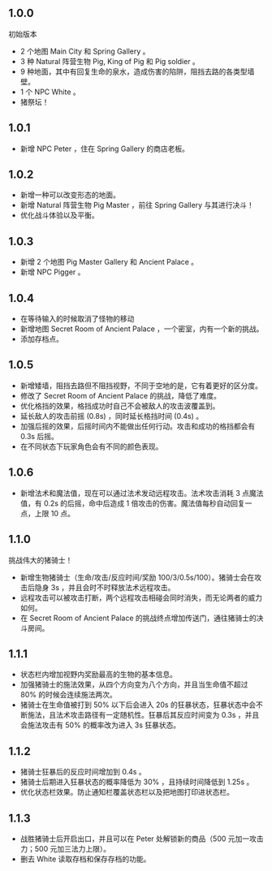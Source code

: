 ## 1.0.0

初始版本

- 2 个地图 Main City 和 Spring Gallery 。
- 3 种 Natural 阵营生物 Pig, King of Pig 和 Pig soldier 。
- 9 种地面，其中有回复生命的泉水，造成伤害的陷阱，阻挡去路的各类型墙壁。
- 1 个 NPC White 。
- 猪祭坛！

## 1.0.1

- 新增 NPC Peter ，住在 Spring Gallery 的商店老板。

## 1.0.2

- 新增一种可以改变形态的地面。
- 新增 Natural 阵营生物 Pig Master ，前往 Spring Gallery 与其进行决斗！
- 优化战斗体验以及平衡。

## 1.0.3

- 新增 2 个地图 Pig Master Gallery 和 Ancient Palace 。
- 新增 NPC Pigger 。

## 1.0.4

- 在等待输入的时候取消了怪物的移动
- 新增地图 Secret Room of Ancient Palace ，一个密室，内有一个新的挑战。
- 添加存档点。

## 1.0.5

- 新增矮墙，阻挡去路但不阻挡视野，不同于空地的是，它有着更好的区分度。
- 修改了 Secret Room of Ancient Palace 的挑战，降低了难度。
- 优化格挡的效果，格挡成功时自己不会被敌人的攻击波覆盖到。
- 延长敌人的攻击前摇 (0.8s) ，同时延长格挡时间 (0.4s) 。
- 加强后摇的效果，后摇时间内不能做出任何行动。攻击和成功的格挡都会有 0.3s 后摇。
- 在不同状态下玩家角色会有不同的颜色表现。

## 1.0.6

- 新增法术和魔法值，现在可以通过法术发动远程攻击。法术攻击消耗 3 点魔法值，有 0.2s 的后摇，命中后造成 1 倍攻击的伤害。魔法值每秒自动回复一点，上限 10 点。

## 1.1.0

挑战伟大的猪骑士！

- 新增生物猪骑士（生命/攻击/反应时间/奖励 100/3/0.5s/100）。猪骑士会在攻击后隐身 3s ，并且会时不时释放法术远程攻击。
- 远程攻击可以被攻击打断，两个远程攻击相碰会同时消失，而无论两者的威力如何。
- 在 Secret Room of Ancient Palace 的挑战终点增加传送门，通往猪骑士的决斗房间。

## 1.1.1

- 状态栏内增加视野内奖励最高的生物的基本信息。
- 加强猪骑士的施法效果，从四个方向变为八个方向，并且当生命值不超过 80% 的时候会连续施法两次。
- 猪骑士在生命值被打到 50% 以下后会进入 20s 的狂暴状态，狂暴状态中会不断施法，且法术攻击路径有一定随机性。狂暴后其反应时间变为 0.3s ，并且会施法攻击有 50% 的概率改为进入 3s 狂暴状态。

## 1.1.2

- 猪骑士狂暴后的反应时间增加到 0.4s 。
- 猪骑士后期进入狂暴状态的概率降低为 30% ，且持续时间降低到 1.25s 。
- 优化状态栏效果。防止通知栏覆盖状态栏以及把地图打印进状态栏。

## 1.1.3

- 战胜猪骑士后开启出口，并且可以在 Peter 处解锁新的商品（500 元加一攻击力；500 元加三法力上限）。
- 删去 White 读取存档和保存存档的功能。

